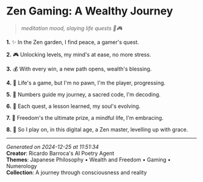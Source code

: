 # Zen Gaming: A Wealthy Journey

> *meditation mood, slaying life quests 💯🎮*

**1.** ✨ In the Zen garden, I find peace, a gamer's quest.


**2.** 🎮 Unlocking levels, my mind's at ease, no more stress.


**3.** 💰 With every win, a new path opens, wealth's blessing.


**4.** 🌟 Life's a game, but I'm no pawn, I'm the player, progressing.


**5.** 🔢 Numbers guide my journey, a sacred code, I'm decoding.


**6.** 💫 Each quest, a lesson learned, my soul's evolving.


**7.** 🎇 Freedom's the ultimate prize, a mindful life, I'm embracing.


**8.** 🌠 So I play on, in this digital age, a Zen master, levelling up with grace.



---

*Generated on 2024-12-25 at 11:51:34*  
**Creator**: Ricardo Barroca's AI Poetry Agent  
**Themes**: Japanese Philosophy • Wealth and Freedom • Gaming • Numerology  
**Collection**: A journey through consciousness and reality